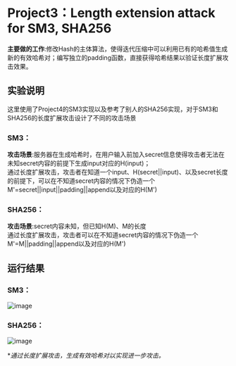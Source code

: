 # Project3：Length extension attack for SM3, SHA256
**主要做的工作**:修改Hash的主体算法，使得迭代压缩中可以利用已有的哈希值生成新的有效哈希对；编写独立的padding函数，直接获得哈希结果以验证长度扩展攻击效果。  

## 实验说明
这里使用了Project4的SM3实现以及参考了别人的SHA256实现，对于SM3和SHA256的长度扩展攻击设计了不同的攻击场景
### SM3：
**攻击场景**:服务器在生成哈希时，在用户输入前加入secret信息使得攻击者无法在未知secret内容的前提下生成input对应的H(input)；  
通过长度扩展攻击，攻击者在知道一个input、H(secret||input)、以及secret长度的前提下，可以在不知道secret内容的情况下伪造一个M'=secret||input||padding||append以及对应的H(M')  
### SHA256：
**攻击场景**:secret内容未知，但已知H(M)、M的长度  
通过长度扩展攻击，攻击者可以在不知道secret内容的情况下伪造一个M'=M||padding||append以及对应的H(M')


## 运行结果
### SM3：
![image](https://github.com/Dianyudengdeng/homework-group-113/assets/93588357/e0349905-6268-4e51-8335-6de1a80aace7)
### SHA256：
![image](https://github.com/Dianyudengdeng/homework-group-113/assets/93588357/335c48ee-2c3a-43aa-81fd-f40a1e768268)

**通过长度扩展攻击，生成有效哈希对以实现进一步攻击。*
